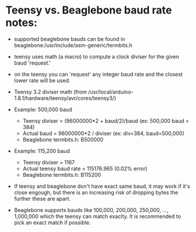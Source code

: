 # Teensy vs. Beaglebone baud rate notes:

* supported beaglebone bauds can be found in
  beaglebone:/usr/include/asm-generic/termbits.h

* teensy uses math (a macro) to compute a clock diviser for the given
  baud 'request.'

* on the teensy you can 'request' any integer baud rate and the
  closest lower rate will be used.

* Teensy 3.2 diviser math (from
  /usr/local/arduino-1.8.1/hardware/teensy/avr/cores/teensy3/)

* Example: 500,000 baud
  - Teensy diviser = (96000000*2 + baud/2)/baud (ex: 500,000 baud = 384)
  - Actual baud = 96000000*2 / diviser (ex: div=384, baud=500,000)
  - Beaglebone termbits.h: B500000
  
* Example: 115,200 baud
  - Teensy diviser = 1167
  - Actual teensy baud rate = 115176.965  (0.02% error)
  - Beaglebone termbits.h: B115200

* If teensy and beaglebone don't have exact same baud, it may work if
  it's close engough, but there is an increasing risk of dropping
  bytes the further these are apart.

* Beaglebone supports bauds like 100,000, 200,000, 250,000, ...,
  1,000,000 which the teensy can match exaclty.  It is recommended to
  pick an exact match if possible.

